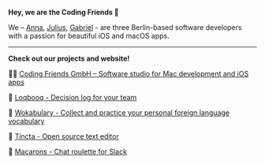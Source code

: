 **Hey, we are the Coding Friends 👋**

We –  [Anna](https://github.com/annaneo), [Julius](https://github.com/jpeinelt), [Gabriel](https://github.com/greimers) -  are three Berlin-based software developers with a passion for beautiful iOS and macOS apps.

---

**Check out our projects and website!**

👩‍💻 [Coding Friends GmbH – Software studio for Mac development and iOS apps](https://www.coding-friends.com/)

🚀 [Loqbooq - Decision log for your team](https://loqbooq.app)

🤯 [Wokabulary - Collect and practice your personal foreign language vocabulary](https://wokabulary.com)

🐙 [Tincta - Open source text editor](https://codingfriends.github.io/Tincta)

🧁 [Macarons - Chat roulette for Slack](https://macarons-roulette.app)
